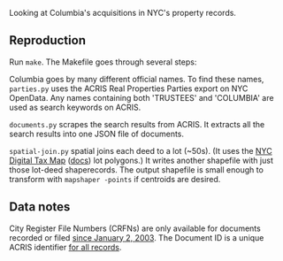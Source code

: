 Looking at Columbia's acquisitions in NYC's property records.

## Reproduction

Run `make`. The Makefile goes through several steps:

Columbia goes by many different official names. To find these names, `parties.py` uses the ACRIS Real Properties Parties export on NYC OpenData. Any names containing both 'TRUSTEES' and 'COLUMBIA' are used as search keywords on ACRIS.

`documents.py` scrapes the search results from ACRIS. It extracts all the search results into one JSON file of documents.

`spatial-join.py` spatial joins each deed to a lot (~50s). (It uses the [NYC Digital Tax Map](https://data.cityofnewyork.us/Housing-Development/Department-of-Finance-Digital-Tax-Map/smk3-tmxj) ([docs](https://github.com/CityOfNewYork/nyc-geo-metadata/blob/master/Metadata/Metadata_DigitalTaxMap.md)) lot polygons.) It writes another shapefile with just those lot-deed shaperecords. The output shapefile is small enough to transform with `mapshaper -points` if centroids are desired.

## Data notes

City Register File Numbers (CRFNs) are only available for documents recorded or filed [since January 2, 2003](https://acris.nyoss.com/AcrisHelp/docsearch/default.htm#!Documents/searchbydocumentidci.htm). The Document ID is a unique ACRIS identifier [for all records](https://acris.nyoss.com/AcrisHelp/docsearch/default.htm#!Documents/detailview.htm).
